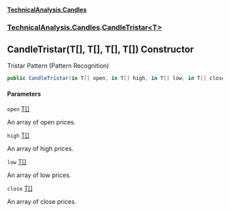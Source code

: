 #### [TechnicalAnalysis\.Candles](Atypical.TechnicalAnalysis.Candles.md 'Atypical\.TechnicalAnalysis\.Candles')
### [TechnicalAnalysis\.Candles](Atypical.TechnicalAnalysis.Candles.md#TechnicalAnalysis.Candles 'TechnicalAnalysis\.Candles').[CandleTristar&lt;T&gt;](CandleTristar_T_.md 'TechnicalAnalysis\.Candles\.CandleTristar\<T\>')

## CandleTristar\(T\[\], T\[\], T\[\], T\[\]\) Constructor

Tristar Pattern \(Pattern Recognition\)

```csharp
public CandleTristar(in T[] open, in T[] high, in T[] low, in T[] close);
```
#### Parameters

<a name='TechnicalAnalysis.Candles.CandleTristar_T_.CandleTristar(T[],T[],T[],T[]).open'></a>

`open` [T](CandleTristar_T_.md#TechnicalAnalysis.Candles.CandleTristar_T_.T 'TechnicalAnalysis\.Candles\.CandleTristar\<T\>\.T')[\[\]](https://docs.microsoft.com/en-us/dotnet/api/System.Array 'System\.Array')

An array of open prices\.

<a name='TechnicalAnalysis.Candles.CandleTristar_T_.CandleTristar(T[],T[],T[],T[]).high'></a>

`high` [T](CandleTristar_T_.md#TechnicalAnalysis.Candles.CandleTristar_T_.T 'TechnicalAnalysis\.Candles\.CandleTristar\<T\>\.T')[\[\]](https://docs.microsoft.com/en-us/dotnet/api/System.Array 'System\.Array')

An array of high prices\.

<a name='TechnicalAnalysis.Candles.CandleTristar_T_.CandleTristar(T[],T[],T[],T[]).low'></a>

`low` [T](CandleTristar_T_.md#TechnicalAnalysis.Candles.CandleTristar_T_.T 'TechnicalAnalysis\.Candles\.CandleTristar\<T\>\.T')[\[\]](https://docs.microsoft.com/en-us/dotnet/api/System.Array 'System\.Array')

An array of low prices\.

<a name='TechnicalAnalysis.Candles.CandleTristar_T_.CandleTristar(T[],T[],T[],T[]).close'></a>

`close` [T](CandleTristar_T_.md#TechnicalAnalysis.Candles.CandleTristar_T_.T 'TechnicalAnalysis\.Candles\.CandleTristar\<T\>\.T')[\[\]](https://docs.microsoft.com/en-us/dotnet/api/System.Array 'System\.Array')

An array of close prices\.